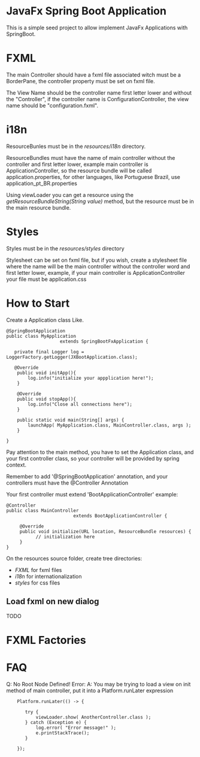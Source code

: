 # JavaFx Spring Boot Application


This is a simple seed project to allow implement JavaFx Applications with SpringBoot.

# FXML

The main Controller should have a fxml file associated witch must be a BorderPane, the controller property must be set on fxml file. 

The View Name should be the controller name first letter lower and without the "Controller", if the controller name is ConfigurationController, the view name should be "configuration.fxml". 

# i18n

ResourceBunles must be in the *resources/i18n* directory.

ResourceBundles must have the name of main controller without the controller and first letter lower, example main controller is ApplicationController, so the resource bundle will be called application.properties, for other languages, like Portuguese Brazil, use application_pt_BR.properties

Using viewLoader you can get a resource using the *getResourceBundleString(String value)* method, but the resource must be in the main resource bundle.

# Styles

Styles must be in the *resources/styles* directory

Stylesheet can be set on fxml file, but if you wish, create a stylesheet file where the name will be the main controller without the controller word and first letter lower, example, if your main controller is ApplicationController your file must be application.css


# How to Start

Create a Application class Like.

    @SpringBootApplication
    public class MyApplication 
                        extends SpringBootFxApplication {
                        
       private final Logger log = LoggerFactory.getLogger(JXBootApplication.class);
    
       @Override
        public void initApp(){
            log.info("initialize your appplication here!");
        }
    
        @Override
        public void stopApp(){
            log.info("Close all connections here");
        }
    
        public static void main(String[] args) {
            launchApp( MyApplication.class, MainController.class, args );        
        }                 
                        
    } 
    
    
Pay attention to the main method, you have to set the Application class, and your first controller class, so your controller will be provided by spring context. 

Remember to add '@SpringBootApplication' annotation, and your controllers must have the @Controller Annotation

Your first controller must extend 'BootApplicationController' example:

    @Controller
    public class MainController 
                             extends BootApplicationController {
                       
         @Override
         public void initialize(URL location, ResourceBundle resources) {
         	   // initialization here
         }      
    }
    
On the resources source folder, create tree directories:

* *FXML* for fxml files
* *i18n* for internationalization
* *styles* for css files

     
## Load fxml on new dialog

TODO    
    
# FXML Factories    
    

# FAQ

Q: No Root Node Defined! Error:
A: You may be trying to load a view on init method of main controller, put it into a Platform.runLater expression 

        Platform.runLater(() -> {
            
           try {
               viewLoader.show( AnotherController.class );
           } catch (Exception e) {
               log.error( "Error message!" );
               e.printStackTrace();
           }
           
        });
 
    
